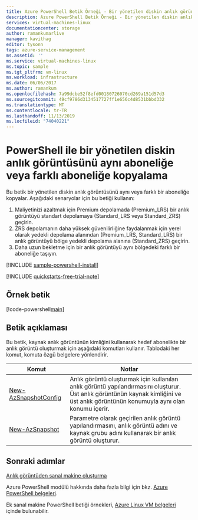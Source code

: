 ```yaml
---
title: Azure PowerShell Betik Örneği - Bir yönetilen diskin anlık görüntüsünü aynı veya farklı aboneliğe kopyalama (taşıma)
description: Azure PowerShell Betik Örneği - Bir yönetilen diskin anlık görüntüsünü aynı veya farklı aboneliğe kopyalama (taşıma)
services: virtual-machines-linux
documentationcenter: storage
author: ramankumarlive
manager: kavithag
editor: tysonn
tags: azure-service-management
ms.assetid: ''
ms.service: virtual-machines-linux
ms.topic: sample
ms.tgt_pltfrm: vm-linux
ms.workload: infrastructure
ms.date: 06/06/2017
ms.author: ramankum
ms.openlocfilehash: 7a99dcbe52f8efd00180726070cd269a151d57d3
ms.sourcegitcommit: 49cf9786d3134517727ff1e656c4d8531bbbd332
ms.translationtype: MT
ms.contentlocale: tr-TR
ms.lasthandoff: 11/13/2019
ms.locfileid: "74040221"
---
```

# <a name="copy-snapshot-of-a-managed-disk-in-same-subscription-or-different-subscription-with-powershell"></a>PowerShell ile bir yönetilen diskin anlık görüntüsünü aynı aboneliğe veya farklı aboneliğe kopyalama

Bu betik bir yönetilen diskin anlık görüntüsünü aynı veya farklı bir aboneliğe kopyalar. Aşağıdaki senaryolar için bu betiği kullanın:

1. Maliyetinizi azaltmak için Premium depolamada (Premium_LRS) bir anlık görüntüyü standart depolamaya (Standard_LRS veya Standard_ZRS) geçirin.
1. ZRS depolamanın daha yüksek güvenilirliğine faydalanmak için yerel olarak yedekli depolama alanından (Premium_LRS, Standard_LRS) bir anlık görüntüyü bölge yedekli depolama alanına (Standard_ZRS) geçirin.
1. Daha uzun bekletme için bir anlık görüntüyü aynı bölgedeki farklı bir aboneliğe taşıyın.

[!INCLUDE [sample-powershell-install](../../../includes/sample-powershell-install.md)]

[!INCLUDE [quickstarts-free-trial-note](../../../includes/quickstarts-free-trial-note.md)]

 

## <a name="sample-script"></a>Örnek betik

[!code-powershell[main](../../../powershell_scripts/virtual-machine/copy-snapshot-to-same-or-different-subscription/copy-snapshot-to-same-or-different-subscription.ps1 "Copy snapshot")]

## <a name="script-explanation"></a>Betik açıklaması

Bu betik, kaynak anlık görüntünün kimliğini kullanarak hedef abonelikte bir anlık görüntü oluşturmak için aşağıdaki komutları kullanır. Tablodaki her komut, komuta özgü belgelere yönlendirir.

| Komut | Notlar |
|---|---|
| [New-AzSnapshotConfig](https://docs.microsoft.com/powershell/module/az.compute/New-AzSnapshotConfig) | Anlık görüntü oluşturmak için kullanılan anlık görüntü yapılandırmasını oluşturur. Üst anlık görüntünün kaynak kimliğini ve üst anlık görüntünün konumuyla aynı olan konumu içerir.  |
| [New-AzSnapshot](https://docs.microsoft.com/powershell/module/az.compute/New-AzDisk) | Parametre olarak geçirilen anlık görüntü yapılandırmasını, anlık görüntü adını ve kaynak grubu adını kullanarak bir anlık görüntü oluşturur. |

## <a name="next-steps"></a>Sonraki adımlar

[Anlık görüntüden sanal makine oluşturma](./virtual-machines-linux-powershell-sample-create-vm-from-snapshot.md?toc=%2fazure%2fvirtual-machines%2flinux%2ftoc.json)

Azure PowerShell modülü hakkında daha fazla bilgi için bkz. [Azure PowerShell belgeleri](/powershell/azure/overview).

Ek sanal makine PowerShell betiği örnekleri, [Azure Linux VM belgeleri](../linux/powershell-samples.md?toc=%2fazure%2fvirtual-machines%2flinux%2ftoc.json) içinde bulunabilir.